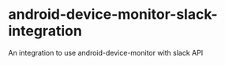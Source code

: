 # android-device-monitor-slack-integration
An integration to use android-device-monitor with slack API
